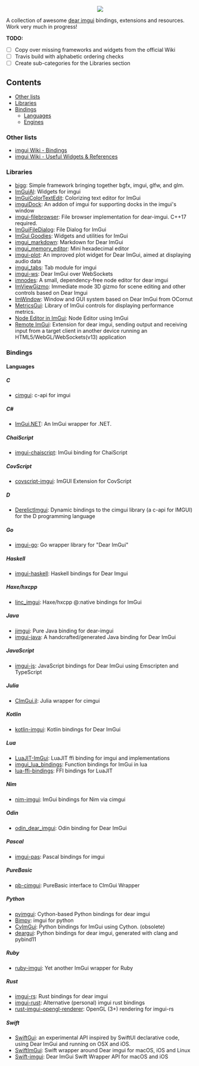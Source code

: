 <p align="center">
  <img src="https://raw.githubusercontent.com/HankiDesign/awesome-dear-imgui/master/awesome-dear-imgui-logo.png">
</p>

A collection of awesome [dear imgui](https://github.com/ocornut/imgui) bindings, extensions and resources. Work very much in progress!

**TODO:**
- [ ] Copy over missing frameworks and widgets from the official Wiki
- [ ] Travis build with alphabetic ordering checks
- [ ] Create sub-categories for the Libraries section

## Contents

* [Other lists](#other-lists)
* [Libraries](#libraries)
* [Bindings](#bindings)
  * [Languages](#languages)
  * [Engines](#engines)

### Other lists

* [imgui Wiki - Bindings](https://github.com/ocornut/imgui/wiki/Bindings)
* [imgui Wiki - Useful Widgets & References](https://github.com/ocornut/imgui/wiki#useful-widgets--references)

### Libraries

* [bigg](https://github.com/JoshuaBrookover/bigg): Simple framework bringing together bgfx, imgui, glfw, and glm.
* [ImGuiAl](https://github.com/leiradel/ImGuiAl): Widgets for imgui
* [ImGuiColorTextEdit](https://github.com/BalazsJako/ImGuiColorTextEdit): Colorizing text editor for ImGui
* [imguiDock](https://github.com/BentleyBlanks/imguiDock): An addon of imgui for supporting docks in the imgui's window 
* [imgui-filebrowser](https://github.com/AirGuanZ/imgui-filebrowser): File browser implementation for dear-imgui. C++17 required.
* [ImGuiFileDialog](https://github.com/aiekick/ImGuiFileDialog): File Dialog for ImGui
* [ImGui Goodies](https://github.com/aoterodelaroza/imgui-goodies): Widgets and utilities for ImGui
* [imgui_markdown](https://github.com/juliettef/imgui_markdown): Markdown for Dear ImGui
* [imgui_memory_editor](https://github.com/ocornut/imgui_club): Mini hexadecimal editor
* [imgui-plot](https://github.com/soulthreads/imgui-plot): An improved plot widget for Dear ImGui, aimed at displaying audio data
* [imgui_tabs](https://github.com/scottmudge/imgui_tabs): Tab module for imgui
* [imgui-ws](https://github.com/ggerganov/imgui-ws): Dear ImGui over WebSockets 
* [imnodes](https://github.com/Nelarius/imnodes): A small, dependency-free node editor for dear imgui 
* [ImViewGizmo](https://github.com/CedricGuillemet/ImGuizmo): Immediate mode 3D gizmo for scene editing and other controls 
based on Dear Imgui
* [ImWindow](https://github.com/thennequin/ImWindow): Window and GUI system based on Dear ImGui from OCornut
* [MetricsGui](https://github.com/GameTechDev/MetricsGui): Library of ImGui controls for displaying performance metrics. 
* [Node Editor in ImGui](https://github.com/thedmd/imgui-node-editor): Node Editor using ImGui 
* [Remote ImGui](https://github.com/JordiRos/remoteimgui): Extension for dear imgui, sending output and receiving input from a target client in another device running an HTML5/WebGL/WebSockets(v13) application


### Bindings

#### Languages

##### C
* [cimgui](https://github.com/cimgui/cimgui): c-api for imgui

##### C#
* [ImGui.NET](https://github.com/mellinoe/ImGui.NET): An ImGui wrapper for .NET. 

##### ChaiScript
* [imgui-chaiscript](https://github.com/JuJuBoSc/imgui-chaiscript): ImGui binding for ChaiScript

##### CovScript
* [covscript-imgui](https://github.com/covscript/covscript-imgui): ImGUI Extension for CovScript

##### D
* [DerelictImgui](https://github.com/Extrawurst/DerelictImgui): Dynamic bindings to the cimgui library (a c-api for IMGUI) for the D programming language

##### Go
* [imgui-go](https://github.com/inkyblackness/imgui-go): Go wrapper library for "Dear ImGui"

##### Haskell
* [imgui-haskell](https://github.com/dbousamra/imgui-haskell): Haskell bindings for Dear Imgui

##### Haxe/hxcpp
* [linc_imgui](https://github.com/Aidan63/linc_imgui): Haxe/hxcpp @:native bindings for ImGui

##### Java
* [jimgui](https://github.com/ice1000/jimgui): Pure Java binding for dear-imgui
* [imgui-java](https://github.com/SpaiR/imgui-java): A handcrafted/generated Java binding for Dear ImGui

##### JavaScript
* [imgui-js](https://github.com/flyover/imgui-js): JavaScript bindings for Dear ImGui using Emscripten and TypeScript

##### Julia
* [CImGui.jl](https://github.com/Gnimuc/CImGui.jL): Julia wrapper for cimgui

##### Kotlin
* [kotlin-imgui](https://github.com/Dominaezzz/kotlin-imgui): Kotlin bindings for Dear ImGui

##### Lua
* [LuaJIT-ImGui](https://github.com/sonoro1234/LuaJIT-ImGui): LuaJIT ffi binding for imgui and implementations
* [imgui_lua_bindings](https://github.com/patrickriordan/imgui_lua_bindings): Function bindings for ImGui in lua
* [lua-ffi-bindings](https://github.com/thenumbernine/lua-ffi-bindings): FFI bindings for LuaJIT

##### Nim
* [nim-imgui](https://github.com/nimgl/imgui): ImGui bindings for Nim via cimgui

##### Odin
* [odin_dear_imgui](https://github.com/ThisDrunkDane/odin-dear_imgui): Odin binding for Dear ImGui

##### Pascal
* [imgui-pas](https://github.com/dpethes/imgui-pas): Pascal bindings for imgui 

##### PureBasic
* [pb-cimgui](https://github.com/hippyau/pb-cimgui): PureBasic interface to CImGui Wrapper

##### Python
* [pyimgui](https://github.com/swistakm/pyimgui): Cython-based Python bindings for dear imgui
* [Bimpy](https://github.com/podgorskiy/bimpy): imgui for python
* [CyImGui](https://github.com/chromy/cyimgui): Python bindings for ImGui using Cython. (obsolete)
* [deargui](https://github.com/cammm/deargui): Python bindings for dear imgui, generated with clang and pybind11

##### Ruby
* [ruby-imgui](https://github.com/vaiorabbit/ruby-imgui): Yet another ImGui wrapper for Ruby

##### Rust
* [imgui-rs](https://github.com/Gekkio/imgui-rs): Rust bindings for dear imgui
* [imgui-rust](https://github.com/nsf/imgui-rust): Alternative (personal) imgui rust bindings
* [rust-imgui-opengl-renderer](https://github.com/michaelfairley/rust-imgui-opengl-renderer): OpenGL (3+) rendering for imgui-rs 

##### Swift
* [SwiftGui](https://github.com/erickjung/SwiftGUI): an experimental API inspired by SwiftUI declarative code, using Dear ImGui and running on OSX and iOS.
* [SwiftImGui](https://github.com/ctreffs/SwiftImGui): Swift wrapper around Dear imgui for macOS, iOS and Linux
* [Swift-imgui](https://github.com/mnmly/Swift-imgui): Dear ImGui Swift Wrapper API for macOS and iOS
